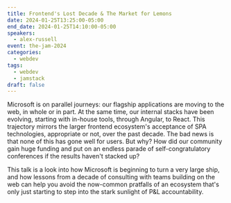 ```yaml
---
title: Frontend's Lost Decade & The Market for Lemons
date: 2024-01-25T13:25:00-05:00
end_date: 2024-01-25T14:10:00-05:00
speakers:
  - alex-russell
event: the-jam-2024
categories:
  - webdev
tags:
  - webdev
  - jamstack
draft: false
---
```


Microsoft is on parallel journeys: our flagship applications are moving to the web, in whole or in part. At the same time, our internal stacks have been evolving, starting with in-house tools, through Angular, to React. This trajectory mirrors the larger frontend ecosystem's acceptance of SPA technologies, appropriate or not, over the past decade. The bad news is that none of this has gone well for users. But why? How did our community gain huge funding and put on an endless parade of self-congratulatory conferences if the results haven't stacked up?

This talk is a look into how Microsoft is beginning to turn a very large ship, and how lessons from a decade of consulting with teams building on the web can help you avoid the now-common pratfalls of an ecosystem that's only just starting to step into the stark sunlight of P&L accountability.
